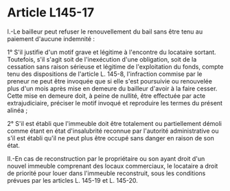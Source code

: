 # Article L145-17

I.-Le bailleur peut refuser le renouvellement du bail sans être tenu au paiement d'aucune indemnité :

1° S'il justifie d'un motif grave et légitime à l'encontre du locataire sortant. Toutefois, s'il s'agit soit de l'inexécution d'une obligation, soit de la cessation sans raison sérieuse et légitime de l'exploitation du fonds, compte tenu des dispositions de l'article L. 145-8, l'infraction commise par le preneur ne peut être invoquée que si elle s'est poursuivie ou renouvelée plus d'un mois après mise en demeure du bailleur d'avoir à la faire cesser. Cette mise en demeure doit, à peine de nullité, être effectuée par acte extrajudiciaire, préciser le motif invoqué et reproduire les termes du présent alinéa ;

2° S'il est établi que l'immeuble doit être totalement ou partiellement démoli comme étant en état d'insalubrité reconnue par l'autorité administrative ou s'il est établi qu'il ne peut plus être occupé sans danger en raison de son état.

II.-En cas de reconstruction par le propriétaire ou son ayant droit d'un nouvel immeuble comprenant des locaux commerciaux, le locataire a droit de priorité pour louer dans l'immeuble reconstruit, sous les conditions prévues par les articles L. 145-19 et L. 145-20.
